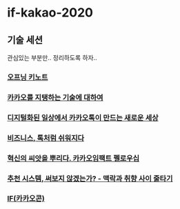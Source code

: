 # if-kakao-2020

## 기술 세션
관심있는 부분만.. 정리하도록 하자..

### [오프닝 키노트](https://github.com/accidentlywoo/TIL/tree/main/if-kakao-2020/openning-key-note)
### [카카오를 지탱하는 기술에 대하여](https://github.com/accidentlywoo/TIL/tree/main/if-kakao-2020/kakao-tech)
### [디지털화된 일상에서 카카오톡이 만드는 새로운 세상](digital-kakao-world)
### [비즈니스, 톡처럼 쉬워지다](https://github.com/accidentlywoo/TIL/tree/main/if-kakao-2020/biz-kakao)
### [혁신의 씨앗을 뿌리다. 카카오임팩트 펠로우십](https://github.com/accidentlywoo/TIL/tree/main/if-kakao-2020/kakao-impact)
### [추천 시스템, 써보지 않겠는가? - 맥락과 취향 사이 줄타기](https://github.com/accidentlywoo/TIL/tree/main/if-kakao-2020/recommendation-system)
### [IF(카카오콘)](https://github.com/accidentlywoo/TIL/tree/main/if-kakao-2020/if-kakaocon)